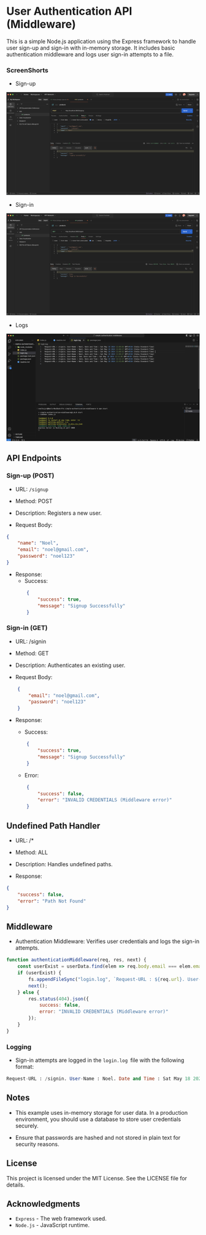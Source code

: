 # User Authentication API (Middleware)

This is a simple Node.js application using the Express framework to handle user sign-up and sign-in with in-memory storage. It includes basic authentication middleware and logs user sign-in attempts to a file.

### ScreenShorts

- Sign-up

![sign-up](./sign-up.png)

- Sign-in

![sign-in](./sign-in.png)

- Logs

![logs](./logs.png)

## API Endpoints

### Sign-up (POST)
- URL: `/signup`
- Method: POST
- Description: Registers a new user.

- Request Body:
```json
{
    "name": "Noel",
    "email": "noel@gmail.com",
    "password": "noel123"
}
```

- Response:
    - Success:
    ```json
        {
            "success": true,
            "message": "Signup Successfully"
        }
    ```

### Sign-in (GET)
- URL: /signin
- Method: GET
- Description: Authenticates an existing user.

- Request Body:
```json
    {
        "email": "noel@gmail.com",
        "password": "noel123"
    }
```

- Response:
    - Success:
    ```json
        {
            "success": true,
            "message": "Signup Successfully"
        }
    ```

    - Error:
    ```json
        {
            "success": false,
            "error": "INVALID CREDENTIALS (Middleware error)"
        }
    ```

## Undefined Path Handler
- URL: /*
- Method: ALL
- Description: Handles undefined paths.

- Response:
```json
{
    "success": false,
    "error": "Path Not Found"
}
```
## Middleware
 
- Authentication Middleware: Verifies user credentials and logs the sign-in attempts.

```javascript
function authenticationMiddleware(req, res, next) {
    const userExist = userData.find(elem => req.body.email === elem.email && req.body.password === elem.password);
    if (userExist) {
        fs.appendFileSync("login.log", `Request-URL : ${req.url}. User-Name : ${req.body.name}. Date and Time : ${new Date()} \n`);
        next();
    } else {
        res.status(404).json({
            success: false,
            error: "INVALID CREDENTIALS (Middleware error)"
        });
    }
}
```

### Logging
- Sign-in attempts are logged in the `login.log `file with the following format:

```sql
Request-URL : /signin. User-Name : Noel. Date and Time : Sat May 18 2024 12:09:47 GMT+0530 (India Standard Time)
```

## Notes
- This example uses in-memory storage for user data. In a production environment, you should use a database to store user credentials securely.

- Ensure that passwords are hashed and not stored in plain text for security reasons.

## License
This project is licensed under the MIT License. See the LICENSE file for details.

## Acknowledgments
- `Express` - The web framework used.
- `Node.js` - JavaScript runtime.